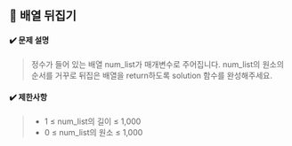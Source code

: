 ## :blue_book: 배열 뒤집기

#### :heavy_check_mark: 문제 설명 
> 정수가 들어 있는 배열 num_list가 매개변수로 주어집니다. num_list의 원소의 순서를 거꾸로 뒤집은 배열을 return하도록 solution 함수를 완성해주세요.

#### :heavy_check_mark: 제한사항
> * 1 ≤ num_list의 길이 ≤ 1,000
> * 0 ≤ num_list의 원소 ≤ 1,000
